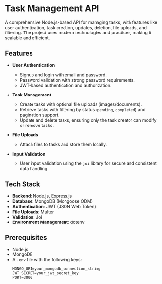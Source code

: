 # Task Management API

A comprehensive Node.js-based API for managing tasks, with features like user authentication, task creation, updates, deletion, file uploads, and filtering. The project uses modern technologies and practices, making it scalable and efficient.

## Features

- **User Authentication**
  - Signup and login with email and password.
  - Password validation with strong password requirements.
  - JWT-based authentication and authorization.
  
- **Task Management**
  - Create tasks with optional file uploads (images/documents).
  - Retrieve tasks with filtering by status (`pending`, `completed`) and pagination support.
  - Update and delete tasks, ensuring only the task creator can modify or remove tasks.

- **File Uploads**
  - Attach files to tasks and store them locally.

- **Input Validation**
  - User input validation using the `joi` library for secure and consistent data handling.

## Tech Stack

- **Backend**: Node.js, Express.js
- **Database**: MongoDB (Mongoose ODM)
- **Authentication**: JWT (JSON Web Token)
- **File Uploads**: Multer
- **Validation**: Joi
- **Environment Management**: dotenv

## Prerequisites

- Node.js
- MongoDB
- A `.env` file with the following keys:
  ```plaintext
  MONGO_URI=your_mongodb_connection_string
  JWT_SECRET=your_jwt_secret_key
  PORT=3000